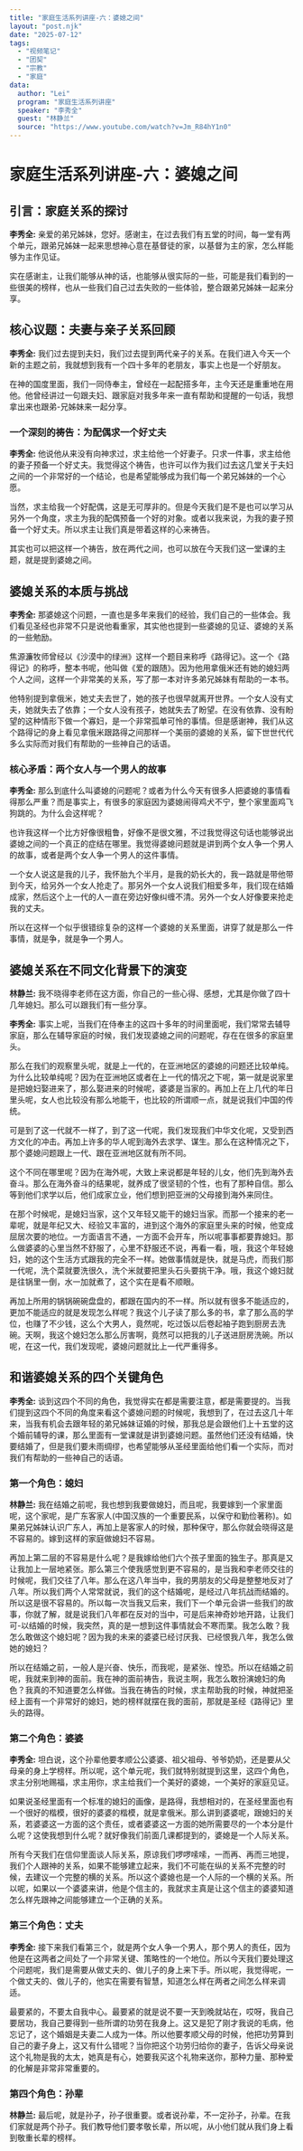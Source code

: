 ```yaml
---
title: "家庭生活系列讲座-六：婆媳之间"
layout: "post.njk"  
date: "2025-07-12"
tags:
  - "视频笔记"
  - "团契"
  - "宗教"
  - "家庭"
data:
  author: "Lei"
  program: "家庭生活系列讲座"
  speaker: "李秀全"
  guest: "林静兰" 
  source: "https://www.youtube.com/watch?v=Jm_R84hY1n0"
---
```

# 家庭生活系列讲座-六：婆媳之间

## 引言：家庭关系的探讨

**李秀全:**
亲爱的弟兄姊妹，您好。感谢主，在过去我们有五堂的时间，每一堂有两个单元，跟弟兄姊妹一起来思想神心意在基督徒的家，以基督为主的家，怎么样能够为主作见证。

实在感谢主，让我们能够从神的话，也能够从很实际的一些，可能是我们看到的一些很美的榜样，也从一些我们自己过去失败的一些体验，整合跟弟兄姊妹一起来分享。

## 核心议题：夫妻与亲子关系回顾

**李秀全:**
我们过去提到夫妇，我们过去提到两代亲子的关系。在我们进入今天一个新的主题之前，我就想到我有一个四十多年的老朋友，事实上也是一个好朋友。

在神的国度里面，我们一同侍奉主，曾经在一起配搭多年，主今天还是重重地在用他。他曾经讲过一句跟夫妇、跟家庭对我多年来一直有帮助和提醒的一句话，我想拿出来也跟弟-兄姊妹来一起分享。

### 一个深刻的祷告：为配偶求一个好丈夫

**李秀全:**
他说他从来没有向神求过，求主给他一个好妻子。只求一件事，求主给他的妻子预备一个好丈夫。我觉得这个祷告，也许可以作为我们过去这几堂关于夫妇之间的一个非常好的一个结论，也是希望能够成为我们每一个弟兄姊妹的一个心愿。

当然，求主给我一个好配偶，这是无可厚非的。但是今天我们是不是也可以学习从另外一个角度，求主为我的配偶预备一个好的对象。或者以我来说，为我的妻子预备一个好丈夫。所以求主让我们真是带着这样的心来祷告。

其实也可以把这样一个祷告，放在两代之间，也可以放在今天我们这一堂课的主题，就是提到婆媳之间。

## 婆媳关系的本质与挑战

**李秀全:**
那婆媳这个问题，一直也是多年来我们的经验，我们自己的一些体会。我们看见圣经也非常不只是说他看重家，其实他也提到一些婆媳的见证、婆媳的关系的一些勉励。

焦源濂牧师曾经以《沙漠中的绿洲》这样一个题目来称呼《路得记》。这一个《路得记》的称呼，整本书呢，他叫做《爱的跟随》。因为他用拿俄米还有她的媳妇两个人之间，这样一个非常美的关系，写了那一本对许多弟兄姊妹有帮助的一本书。

他特别提到拿俄米，她丈夫去世了，她的孩子也很早就离开世界。一个女人没有丈夫，她就失去了依靠；一个女人没有孩子，她就失去了盼望。在没有依靠、没有盼望的这种情形下做一个寡妇，是一个非常孤单可怜的事情。但是感谢神，我们从这个路得记的身上看见拿俄米跟路得之间那样一个美丽的婆媳的关系，留下世世代代多么实际而对我们有帮助的一些神自己的话语。

### 核心矛盾：两个女人与一个男人的故事

**李秀全:**
那么到底什么叫婆媳的问题呢？或者为什么今天有很多人把婆媳的事情看得那么严重？而是事实上，有很多的家庭因为婆媳闹得鸡犬不宁，整个家里面鸡飞狗跳的。为什么会这样呢？

也许我这样一个比方好像很粗鲁，好像不是很文雅，不过我觉得这句话也能够说出婆媳之间的一个真正的症结在哪里。我觉得婆媳问题就是讲到两个女人争一个男人的故事，或者是两个女人争一个男人的这件事情。

一个女人说这是我的儿子，我怀胎九个半月，是我的奶长大的，我一路就是带他带到今天，给另外一个女人抢走了。那另外一个女人说我们相爱多年，我们现在结婚成家，然后这个上一代的人一直在旁边好像纠缠不清。另外一个女人好像要来抢走我的丈夫。

所以在这样一个似乎很错综复杂的这样一个婆媳的关系里面，讲穿了就是那么一件事情，就是争，就是争一个男人。

## 婆媳关系在不同文化背景下的演变

**林静兰:**
我不晓得李老师在这方面，你自己的一些心得、感想，尤其是你做了四十几年媳妇。那么可以跟我们有一些分享。

**李秀全:**
事实上呢，当我们在侍奉主的这四十多年的时间里面呢，我们常常去辅导家庭，那么在辅导家庭的时候，我们发现婆媳之间的问题呢，存在在很多的家庭里头。

那么在我们的观察里头呢，就是上一代的，在亚洲地区的婆媳的问题还比较单纯。为什么比较单纯呢？因为在亚洲地区或者在上一代的情况之下呢，第一就是说家里是把媳妇娶进来了，那么娶进来的时候呢，婆婆是当家的。再加上在上几代的年日里头呢，女人也比较没有那么地能干，也比较的所谓顺一点，就是说我们中国的传统。

可是到了这一代就不一样了，到了这一代呢，我们发现我们中华文化呢，又受到西方文化的冲击。再加上许多的华人呢到海外去求学、谋生。那么在这种情况之下，那个婆媳问题跟上一代、跟在亚洲地区就有所不同。

这个不同在哪里呢？因为在海外呢，大致上来说都是年轻的儿女，他们先到海外去奋斗。那么在海外奋斗的结果呢，就养成了很坚韧的个性，也有了那种自信。那么等到他们求学以后，他们成家立业，他们想到把亚洲的父母接到海外来同住。

在那个时候呢，是媳妇当家，这个又年轻又能干的媳妇当家。而那一个接来的老一辈呢，就是年纪又大、经验又丰富的，进到这个海外的家庭里头来的时候，他变成屈居次要的地位。一方面语言不通，一方面不会开车，所以呢事事都要靠媳妇。那么做婆婆的心里当然不舒服了，心里不舒服还不说，再看一看，哦，我这个年轻媳妇，她的这个生活方式跟我的完全不一样。她做事情就是快，就是马虎，而我们那一代呢，洗个菜就要洗很久，洗个米就要把里头石头要挑干净。哦，我这个媳妇就是往锅里一倒，水一加就煮了，这个实在是看不顺眼。

再加上所用的锅锅碗碗盘盘的，都跟在国内的不一样。所以就有很多不能适应的，更加不能适应的就是发现怎么样呢？我这个儿子读了那么多的书，拿了那么高的学位，也赚了不少钱，这么个大男人，竟然呢，吃过饭以后卷起袖子跑到厨房去洗碗。天啊，我这个媳妇怎么那么厉害啊，竟然可以把我的儿子送进厨房洗碗。所以呢，在这一代，我们发现呢，婆媳问题就比上一代严重得多。

## 和谐婆媳关系的四个关键角色

**李秀全:**
谈到这四个不同的角色，我觉得实在都是需要注意，都是需要提的。当我们提到这四个不同的角度来看这个婆媳问题的时候呢，我想到了，在过去这几十年来，当我有机会去跟年轻的弟兄姊妹证婚的时候，那我总是会跟他们上十五堂的这个婚前辅导的课，那么里面有一堂课就是讲到婆媳问题。虽然他们还没有结婚，快要结婚了，但是我们要未雨绸缪，也希望能够从圣经里面给他们看一个实际，而对我们有帮助的一些神自己的话语。

### 第一个角色：媳妇

**林静兰:**
我在结婚之前呢，我也想到我要做媳妇，而且呢，我要嫁到一个家里面呢，这个家呢，是广东客家人(中国汉族的一个重要民系，以保守和勤俭著称)。如果弟兄姊妹认识广东人，再加上是客家人的时候，那种保守，那么你就会晓得这是不容易的。嫁到这样的家庭做媳妇不容易。

再加上第二层的不容易是什么呢？是我嫁给他们六个孩子里面的独生子。那真是又让我加上一层地紧张。那么第三个使我感觉到更不容易的，是当我和李老师交往的时候呢，我们交往了八年。那么在这八年当中，我的男朋友的父母是整整地反对了八年。所以我们两个人常常就说，我们的这个结婚呢，是经过八年抗战而结婚的。所以这是很不容易的。所以每一次当我又后来，我们下一个单元会讲一些我们的故事，你就了解，就是说我们八年都在反对的当中，可是后来神奇妙地开路，让我们可-以结婚的时候，我突然，真的是一想到这件事情就会不寒而栗。我怎么敢？我怎么敢做这个媳妇呢？因为我的未来的婆婆已经讨厌我、已经恨我八年，我怎么做她的媳妇？

所以在结婚之前，一般人是兴奋、快乐，而我呢，是紧张、惶恐。所以在结婚之前呢，我就来到神的面前。我在神的面前祷告，我说主啊，我怎么敢扮演媳妇的角色？我真的不知道要怎么样做。当我在祷告的时候，求主帮助我的时候，神就把圣经上面有一个非常好的媳妇，她的榜样就摆在我的面前，那就是圣经《路得记》里头的路得。

### 第二个角色：婆婆

**李秀全:**
坦白说，这个孙辈他要孝顺公公婆婆、祖父祖母、爷爷奶奶，还是要从父母亲的身上学榜样。所以呢，这个单元呢，我们就特别就提到这里，这四个角色，求主分别地赐福，求主用你，求主给我们一个美好的婆媳，一个美好的家庭见证。

如果说圣经里面有一个标准的媳妇的画像，是路得，我想相对的，在圣经里面也有一个很好的楷模，很好的婆婆的楷模，就是拿俄米。那么讲到婆婆呢，跟媳妇的关系，若婆婆这一方面的这个责任，或者婆婆这一方面的她所需要尽的一个本分是什么呢？这使我想到什么呢？就好像我们前面几课都提到的，婆媳是一个人际关系。

所有今天我们在信仰里面谈人际关系，原谅我们啰啰嗦嗦，一而再、再而三地提，我们个人跟神的关系，如果不能够建立起来，我们不可能在纵的关系不完整的时候，去建议一个完整的横的关系。所以这个婆媳也是一个人际的一个横的关系。所以呢，如果以一个婆婆来讲，他是个信主的，我就求主真是让这个信主的婆婆知道怎么样先跟神之间能够建立一个正确的关系。

### 第三个角色：丈夫

**李秀全:**
接下来我们看第三个，就是两个女人争一个男人，那个男人的责任，因为他是在这两者之间处了一个非常关键、策略性的一个地位。所以今天我们要处理这个问题呢，我们是需要从做丈夫的、做儿子的身上来下手。所以呢，我觉得呢，一个做丈夫的、做儿子的，他实在需要有智慧，知道怎么样在两者之间怎么样来调适。

最要紧的，不要太自我中心。最要紧的就是说不要一天到晚就站在，哎呀，我自己要居功，我自己要得到一些所谓的功劳在我身上。这又是犯了刚才我说的毛病，他忘记了，这个婚姻是夫妻二人成为一体。所以他要孝顺父母的时候，他把功劳算到自己的妻子身上，这又有什么错呢？当你把这个功劳归给你的妻子，告诉父母亲说这个礼物是我的太太，她真是有心，她要我买这个礼物来送你，那种力量、那种爱的化解是非常非常重要的。

### 第四个角色：孙辈

**林静兰:**
最后呢，就是孙子，孙子很重要。或者说孙辈，不一定孙子，孙辈。在我们家就是两个孙子。我们教导他们要孝敬长辈，所以呢，从小他们就从我们身上看到敬重长辈的榜样。